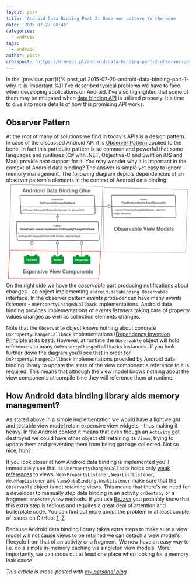 ```yaml
---
layout: post
title: 'Android Data Binding Part 2: Observer pattern to the bone'
date: '2015-07-27 08:45'
categories:
  - android
tags:
  - android
author: piotr
crosspost: 'https://miensol.pl/android-data-binding-part-2-observer-pattern-to-the-bone/'
---
```


In the [previous part]({% post_url 2015-07-20-android-data-binding-part-1-why-it-is-important %}) I've described typical problems we have to face when developing applications on Android. I've also highlighted that some of them may be mitigated when [data binding API](https://developer.android.com/tools/data-binding/guide.html) is utilized properly. It's time to dive into more details of how this promising API works.

## Observer Pattern
At the root of many of solutions we find in today's APIs is a design pattern. In case of the discussed Android API it is [Observer Pattern](https://en.wikipedia.org/wiki/Observer_pattern) applied to the bone. In fact this particular pattern is so common and powerful that some languages and runtimes (C# with .NET, Objective-C and Swift on iOS and Mac) provide neat support for it. You may wonder why it is important in the context of Android data binding? The answer is simple yet easy to ignore - memory management. The following diagram depicts dependencies of an observer pattern's elements in the context of Android data binding:
![Android data binding diagram](/images/android_data_binding_diagram.png)
On the right side we have the *observable* part producing notifications about changes - an object implementing `android.databinding.Observable` interface. In the observer pattern *events producer* can have many *events listeners* - `OnPropertyChangedCallback` implementations. Android data binding provides implementations of *events listeners* taking care of property values changes as well as collection elements changes.

Note that the `Observable` object knows nothing about concrete `OnPropertyChangedCallback` implementations ([Dependency Inversion Principle](https://en.wikipedia.org/wiki/Dependency_inversion_principle) at its best). However, at runtime the `Observable` object will hold references to many `OnPropertyChangedCallback`s instances. If you look further down the diagram you'll see that in order for `OnPropertyChangedCallback` implementations provided by Android data binding library to update the state of the view component a reference to it is required. This means that although the view model knows nothing about the view components at compile time they will reference them at runtime.

## How Android data binding library aids memory management?
As stated above in a simple implementation we would have a lightweight and testable view model retain expensive view widgets - thus making it heavy. In the Android context it means that even though an `Activity` got destroyed we could have other object still retaining its `Views`, trying to update them and preventing them from being garbage collected. Not so nice, huh?

If you look closer at how Android data binding is implemented you'll immediately see that its `OnPropertyChangedCallback` holds only [weak references](http://developer.android.com/reference/java/lang/ref/WeakReference.html) to views.
`WeakPropertyListener`, `WeakListListener`, `WeakMapListener` and `ViewDataBinding.WeakListener` make sure that the `Observable` object is not retaining views. This means that there's no need for a developer to manually *stop* data binding in an activity `onDestroy` or a fragment `onDestroyView` methods. If you use [RxJava](https://github.com/ReactiveX/RxJava) you probably know that this extra step is tedious and requires a great deal of attention and boilerplate code. You can find out more about the problem in at least couple of issues on GitHub: [1](https://github.com/ReactiveX/RxJava/issues/386), [2](https://github.com/ReactiveX/RxAndroid/issues/12).

Because Android data binding library takes extra steps to make sure a view model will not cause views to be retained we can detach a view model's lifecycle from that of an activity or a fragment. We now have an easy way to i.e. do a simple in-memory caching via singleton view models. More importantly, we can cross out at least one place when looking for a memory leak cause.

*This article is cross-posted with [my personal blog](http://miensol.pl/android/2015/07/27/android-data-binding-part-2-observer-pattern-to-the-bone.html)*
